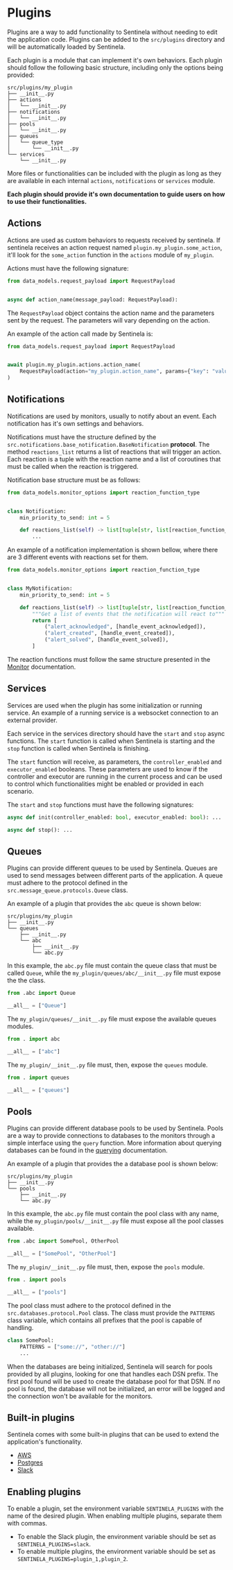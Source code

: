 # Plugins
Plugins are a way to add functionality to Sentinela without needing to edit the application code. Plugins can be added to the `src/plugins` directory and will be automatically loaded by Sentinela.

Each plugin is a module that can implement it's own behaviors. Each plugin should follow the following basic structure, including only the options being provided:

```
src/plugins/my_plugin
├── __init__.py
├── actions
│   └── __init__.py
├── notifications
│   └── __init__.py
├── pools
│   └── __init__.py
├── queues
│   └── queue_type
│       └── __init__.py
└── services
    └── __init__.py
```

More files or functionalities can be included with the plugin as long as they are available in each internal `actions`, `notifications` or `services` module.

**Each plugin should provide it's own documentation to guide users on how to use their functionalities.**

## Actions
Actions are used as custom behaviors to requests received by sentinela. If sentinela receives an action request named `plugin.my_plugin.some_action`, it'll look for the `some_action` function in the `actions` module of `my_plugin`.

Actions must have the following signature:
```python
from data_models.request_payload import RequestPayload


async def action_name(message_payload: RequestPayload):
```

The `RequestPayload` object contains the action name and the parameters sent by the request. The parameters will vary depending on the action.

An example of the action call made by Sentinela is:
```python
from data_models.request_payload import RequestPayload


await plugin.my_plugin.actions.action_name(
    RequestPayload(action="my_plugin.action_name", params={"key": "value"})
)
```

## Notifications
Notifications are used by monitors, usually to notify about an event. Each notification has it's own settings and behaviors.

Notifications must have the structure defined by the `src.notifications.base_notification.BaseNotification` **protocol**. The method `reactions_list` returns a list of reactions that will trigger an action. Each reaction is a tuple with the reaction name and a list of coroutines that must be called when the reaction is triggered.

Notification base structure must be as follows:
```python
from data_models.monitor_options import reaction_function_type


class Notification:
    min_priority_to_send: int = 5

    def reactions_list(self) -> list[tuple[str, list[reaction_function_type]]]:
        ...
```

An example of a notification implementation is shown bellow, where there are 3 different events with reactions set for them.
```python
from data_models.monitor_options import reaction_function_type


class MyNotification:
    min_priority_to_send: int = 5

    def reactions_list(self) -> list[tuple[str, list[reaction_function_type]]]:
        """Get a list of events that the notification will react to"""
        return [
            ("alert_acknowledged", [handle_event_acknowledged]),
            ("alert_created", [handle_event_created]),
            ("alert_solved", [handle_event_solved]),
        ]
```

The reaction functions must follow the same structure presented in the [Monitor](./monitors.md) documentation.

## Services
Services are used when the plugin has some initialization or running service. An example of a running service is a websocket connection to an external provider.

Each service in the services directory should have the `start` and `stop` async functions. The `start` function is called when Sentinela is starting and the `stop` function is called when Sentinela is finishing.

The `start` function will receive, as parameters, the `controller_enabled` and `executor_enabled` booleans. These parameters are used to know if the controller and executor are running in the current process and can be used to control which functionalities might be enabled or provided in each scenario.

The `start` and `stop` functions must have the following signatures:

```python
async def init(controller_enabled: bool, executor_enabled: bool): ...

async def stop(): ...
```

## Queues
Plugins can provide different queues to be used by Sentinela. Queues are used to send messages between different parts of the application. A queue must adhere to the protocol defined in the `src.message_queue.protocols.Queue` class.

An example of a plugin that provides the `abc` queue is shown below:

```
src/plugins/my_plugin
├── __init__.py
└── queues
    ├── __init__.py
    └── abc
        ├── __init__.py
        └── abc.py
```

In this example, the `abc.py` file must contain the queue class that must be called `Queue`, while the `my_plugin/queues/abc/__init__.py` file must expose the the class.

```python
from .abc import Queue

__all__ = ["Queue"]
```

The `my_plugin/queues/__init__.py` file must expose the available queues modules.

```python
from . import abc

__all__ = ["abc"]
```

The `my_plugin/__init__.py` file must, then, expose the `queues` module.

```python
from . import queues

__all__ = ["queues"]
```

## Pools
Plugins can provide different database pools to be used by Sentinela. Pools are a way to provide connections to databases to the monitors through a simple interface using the `query` function. More information about querying databases can be found in the [querying](../querying.md) documentation.

An example of a plugin that provides the a database pool is shown below:

```
src/plugins/my_plugin
├── __init__.py
└── pools
    ├── __init__.py
    └── abc.py
```

In this example, the `abc.py` file must contain the pool class with any name, while the `my_plugin/pools/__init__.py` file must expose all the pool classes available.

```python
from .abc import SomePool, OtherPool

__all__ = ["SomePool", "OtherPool"]
```

The `my_plugin/__init__.py` file must, then, expose the `pools` module.

```python
from . import pools

__all__ = ["pools"]
```

The pool class must adhere to the protocol defined in the `src.databases.protocol.Pool` class. The class must provide the `PATTERNS` class variable, which contains all prefixes that the pool is capable of handling.

```python
class SomePool:
    PATTERNS = ["some://", "other://"]
    ...
```

When the databases are being initialized, Sentinela will search for pools provided by all plugins, looking for one that handles each DSN prefix. The first pool found will be used to create the database pool for that DSN. If no pool is found, the database will not be initialized, an error will be logged and the connection won't be available for the monitors.

## Built-in plugins
Sentinela comes with some built-in plugins that can be used to extend the application's functionality.
- [AWS](./aws.md)
- [Postgres](./postgres.md)
- [Slack](./slack.md)

## Enabling plugins
To enable a plugin, set the environment variable `SENTINELA_PLUGINS` with the name of the desired plugin. When enabling multiple plugins, separate them with commas.
- To enable the Slack plugin, the environment variable should be set as `SENTINELA_PLUGINS=slack`.
- To enable multiple plugins, the environment variable should be set as `SENTINELA_PLUGINS=plugin_1,plugin_2`.
